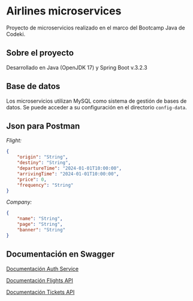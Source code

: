 
# Airlines microservices

Proyecto de microservicios realizado en el marco del Bootcamp Java de Codeki.


## Sobre el proyecto

Desarrollado en Java (OpenJDK 17) y Spring Boot v.3.2.3

## Base de datos

Los microservicios utilizan MySQL como sistema de gestión de bases de datos. Se puede acceder a su configuración en el directorio `config-data`.

## Json para Postman
*Flight:*
```json
{
    "origin": "String",
    "destiny": "String",
    "departureTime": "2024-01-01T10:00:00",
    "arrivingTime": "2024-01-01T10:00:00",
    "price": 0,
    "frequency": "String"
}
```
*Company:*
```json
{
    "name": "String",
    "page": "String",
    "banner": "String"
}
```

## Documentación en Swagger
[Documentación Auth Service](https://petstore.swagger.io/?url=https://raw.githubusercontent.com/irinaponzi/airlines-microservices/main/auth-service/src/main/resources/swagger.yml)

[Documentación Flights API](https://petstore.swagger.io/?url=https://raw.githubusercontent.com/irinaponzi/airlines-microservices/main/flights-api/src/main/resources/swagger.yml)

[Documentación Tickets API](https://petstore.swagger.io/?url=https://raw.githubusercontent.com/irinaponzi/airlines-microservices/main/tickets-api/src/main/resources/swagger.yml)




